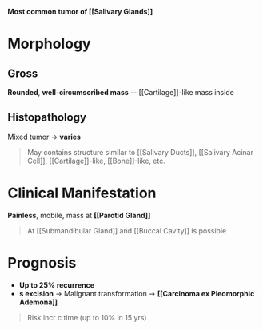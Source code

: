 **Most common tumor of [[Salivary Glands]]**

# Morphology
## Gross
**Rounded**, **well-circumscribed mass** -- [[Cartilage]]-like mass inside 

## Histopathology
Mixed tumor -> **varies**
> May contains structure similar to [[Salivary Ducts]], [[Salivary Acinar Cell]], [[Cartilage]]-like, [[Bone]]-like, etc.

# Clinical Manifestation
**Painless**, mobile, mass at **[[Parotid Gland]]**
> At [[Submandibular Gland]] and [[Buccal Cavity]] is possible

# Prognosis
- **Up to 25% recurrence**
- **s excision** -> Malignant transformation -> **[[Carcinoma ex Pleomorphic Ademona]]**
> Risk incr c time (up to 10% in 15 yrs)